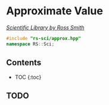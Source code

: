 # Approximate Value

_[Scientific Library by Ross Smith](index.html)_

```c++
#include "rs-sci/approx.hpp"
namespace RS::Sci;
```

## Contents

* TOC
{:toc}

## TODO
